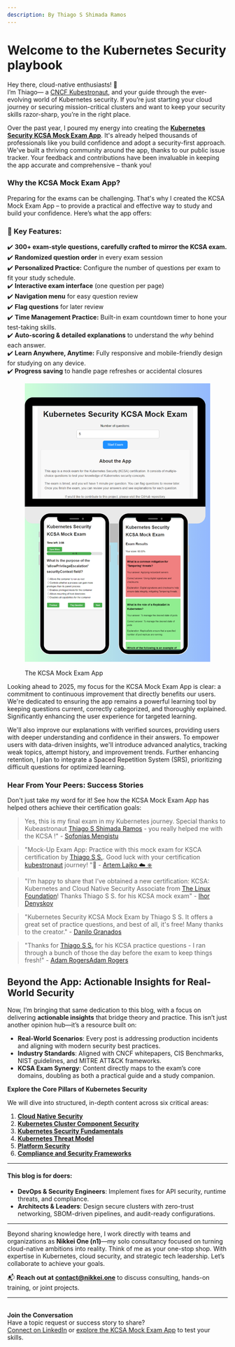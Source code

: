 ```yaml
---
description: By Thiago S Shimada Ramos
---
```


# Welcome to the Kubernetes Security playbook

Hey there, cloud-native enthusiasts! 👋\
I’m Thiago— a [CNCF Kubestronaut](https://www.cncf.io/training/kubestronaut/?p=thiago-sinji-shimada-ramos), and your guide through the ever-evolving world of Kubernetes security. If  you’re just starting your cloud journey or securing mission-critical clusters and want to keep your security skills razor-sharp, you’re in the right place.

Over the past year, I poured my energy into creating the [**Kubernetes Security KCSA Mock Exam App**](https://github.com/thiago4go/kubernetes-security-kcsa-mock/). It's already helped thousands of professionals like you build confidence and adopt a security-first approach. We've built a thriving community around the app, thanks to our public issue tracker. Your feedback and contributions have been invaluable in keeping the app accurate and comprehensive – thank you!

### Why the KCSA Mock Exam App?

Preparing for the exams can be challenging. That's why I created the KCSA Mock Exam App – to provide a practical and effective way to study and build your confidence. Here’s what the app offers:

### **📌 Key Features:**

✔️ **300+ exam-style questions, carefully crafted to mirror the KCSA exam.**\
✔️ **Randomized question order** in every exam session\
✔️ **Personalized Practice:** Configure the number of questions per exam to fit your study schedule.\
✔️ **Interactive exam interface** (one question per page)\
✔️ **Navigation menu** for easy question review\
✔️ **Flag questions** for later review\
✔️ **Time Management Practice:** Built-in exam countdown timer to hone your test-taking skills.\
✔️ **Auto-scoring & detailed explanations** to understand the _why_ behind each answer.\
✔️ **Learn Anywhere, Anytime:** Fully responsive and mobile-friendly design for studying on any device.\
✔️ **Progress saving** to handle page refreshes or accidental closures

<figure><img src=".gitbook/assets/image (2).png" alt=""><figcaption><p>The KCSA Mock Exam App</p></figcaption></figure>

Looking ahead to 2025, my focus for the KCSA Mock Exam App is clear: a commitment to continuous improvement that directly benefits our users. We're dedicated to ensuring the app remains a powerful learning tool by keeping questions current, correctly categorized, and thoroughly explained. Significantly enhancing the user experience for targeted learning.&#x20;

We'll also improve our explanations with verified sources, providing users with deeper understanding and confidence in their answers. To empower users with data-driven insights, we'll introduce advanced analytics, tracking weak topics, attempt history, and improvement trends. Further enhancing retention, I plan to integrate a Spaced Repetition System (SRS), prioritizing difficult questions for optimized learning.&#x20;

### Hear From Your Peers: Success Stories

Don't just take my word for it! See how the KCSA Mock Exam App has helped others achieve their certification goals:

> Yes, this is my final exam in my Kubernetes journey. Special thanks to Kubeastronaut [Thiago S Shimada Ramos](https://www.linkedin.com/in/thiago4go?trk=public_post_embed-text) - you really helped me with the KCSA !" - [Sofonias Mengistu ](https://www.linkedin.com/in/sofonias-mengistu-b5394179?trk=public_post_embed_feed-actor-name)

> "Mock-Up Exam App: Practice with this mock exam for KSCA certification by [Thiago S S.](https://www.linkedin.com/in/thiago4go?trk=public_post_embed-text). Good luck with your certification [kubestronaut](https://www.linkedin.com/company/kubestrong?trk=public_post_embed-text) journey! "🚀 - [Artem Lajko ☁️ ⎈ ](https://www.linkedin.com/in/lajko?trk=public_post_embed_feed-actor-name)

> "I’m happy to share that I’ve obtained a new certification: KCSA: Kubernetes and Cloud Native Security Associate from [The Linux Foundation](https://www.linkedin.com/company/the-linux-foundation?trk=public_post_embed-text)! Thanks Thiago S S. for his KCSA mock exam" - [Ihor Denyskov](https://www.linkedin.com/in/ihordenyskov?trk=public_post_embed_feed-actor-name)

> "Kubernetes Security KCSA Mock Exam by Thiago S S. It offers a great set of practice questions, and best of all, it's free! Many thanks to the creator." - [Danilo Granados ](https://www.linkedin.com/in/danilo-granados?trk=public_post_embed_feed-actor-name)

> "Thanks for [Thiago S S.](https://www.linkedin.com/in/thiago4go/) for his KCSA practice questions - I ran through a bunch of those the day before the exam to keep things fresh!" - [Adam RogersAdam Rogers](https://www.linkedin.com/in/adam-rogers-098466258?miniProfileUrn=urn%3Ali%3Afsd_profile%3AACoAAD9tfvQBS8npzVWDmbBP9mdCqqY0QsLBMtg)

## Beyond the App: Actionable Insights for Real-World Security

Now, I’m bringing that same dedication to this blog, with a focus on delivering **actionable insights** that bridge theory and practice. This isn’t just another opinion hub—it’s a resource built on:

* **Real-World Scenarios**: Every post is addressing production incidents and aligning with modern security best practices.
* **Industry Standards**: Aligned with CNCF whitepapers, CIS Benchmarks, NIST guidelines, and MITRE ATT\&CK frameworks.
* **KCSA Exam Synergy**: Content directly maps to the exam’s core domains, doubling as both a practical guide and a study companion.

**Explore the Core Pillars of Kubernetes Security**

We will dive into structured, in-depth content across six critical areas:

1. [**Cloud Native Security**](broken-reference)
2. [**Kubernetes Cluster Component Security**](broken-reference)
3. [**Kubernetes Security Fundamentals**](broken-reference)
4. [**Kubernetes Threat Model**](broken-reference)
5. [**Platform Security**](broken-reference)
6. [**Compliance and Security Frameworks**](broken-reference)

***

#### This blog is for **doers**:

* **DevOps & Security Engineers**: Implement fixes for API security, runtime threats, and compliance.
* **Architects & Leaders**: Design secure clusters with zero-trust networking, SBOM-driven pipelines, and audit-ready configurations.

***

Beyond sharing knowledge here, I work directly with teams and organizations as **Nikkei One (n1)**—my solo consultancy focused on turning cloud-native ambitions into reality. Think of me as your one-stop shop. With expertise in Kubernetes, cloud security, and strategic tech leadership. Let’s collaborate to achieve your goals.

📬 **Reach out at** [**contact@nikkei.one**](mailto:contact@nikkei.one) to discuss consulting, hands-on training, or joint projects.

***

\
**Join the Conversation**\
Have a topic request or success story to share?\
[Connect on LinkedIn](https://www.linkedin.com/in/thiago4go/) or [explore the KCSA Mock Exam App](https://kubernetes-security-kcsa-mock.vercel.app/) to test your skills.
